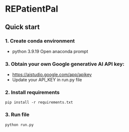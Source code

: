 # REPatientPal


## Quick start

### 1. Create conda environment

- python 3.9.19
Open anaconda prompt

### 3. Obtain your own Google generative AI API key: 
- https://aistudio.google.com/app/apikey
- Update your API_KEY in run.py file

### 2. Install requirements

```
pip install -r requirements.txt
```

### 3. Run file
```
python run.py
```
